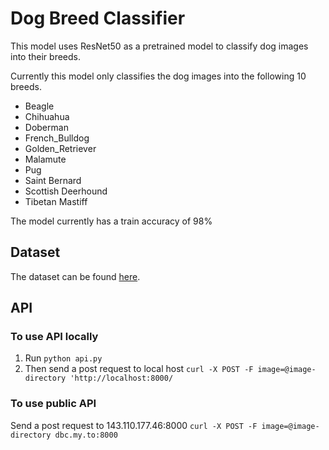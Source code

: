 # Dog Breed Classifier
This model uses ResNet50 as a pretrained model to classify dog images into their breeds.

Currently this model only classifies the dog images into the following 10 breeds. 

 - Beagle
 - Chihuahua
 - Doberman
 - French_Bulldog
 - Golden_Retriever
 - Malamute
 - Pug
 - Saint Bernard
 - Scottish Deerhound
 - Tibetan Mastiff

The model currently has a train accuracy of 98%


## Dataset

The dataset can be found [here](https://www.kaggle.com/c/dog-breed-identification/data).

## API

### To use API locally

 1. Run `python api.py`
 2. Then send a post request to local host 
 `curl -X POST -F image=@image-directory 'http://localhost:8000/`

### To use public API
Send a post request to 143.110.177.46:8000
`curl -X POST -F image=@image-directory dbc.my.to:8000`